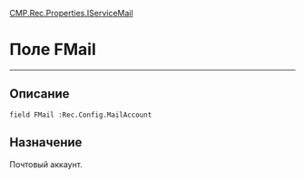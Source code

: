 ﻿---
Link: CMP.Rec.Properties.IServiceMail.@FMail
---

<!---  Навигация
[Имя проекта](#) :
-->
[CMP.Rec.Properties.IServiceMail](Default)

# Поле FMail
---

## Описание

    field FMail :Rec.Config.MailAccount

<!--
## Аргументы{#Args}

### Аргумент1

Описание аргумента 1
-->

## Назначение

Почтовый аккаунт.

<!--
## Пример

    FMail...
-->


